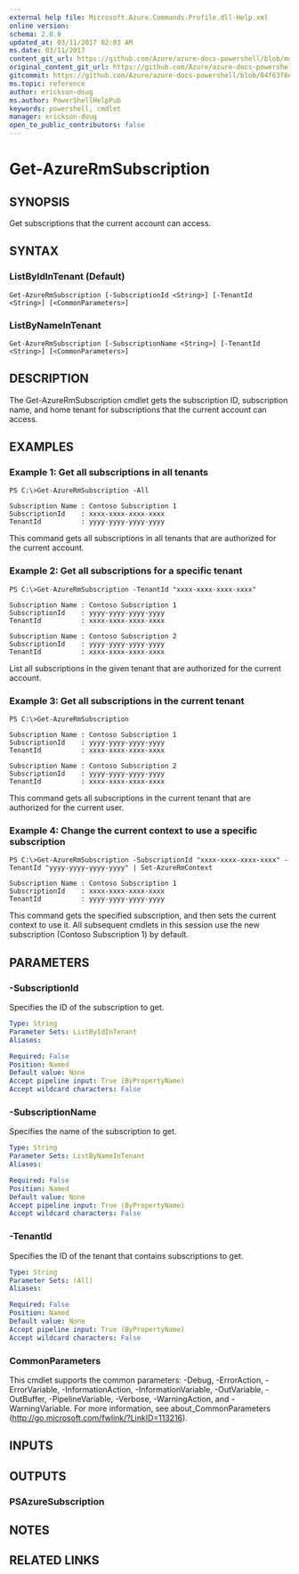 ```yaml
---
external help file: Microsoft.Azure.Commands.Profile.dll-Help.xml
online version:
schema: 2.0.0
updated_at: 03/11/2017 02:03 AM
ms.date: 03/11/2017
content_git_url: https://github.com/Azure/azure-docs-powershell/blob/master/azureps-cmdlets-docs/ResourceManager/AzureRM.Profile/v2.7.0/Get-AzureRmSubscription.md
original_content_git_url: https://github.com/Azure/azure-docs-powershell/blob/master/azureps-cmdlets-docs/ResourceManager/AzureRM.Profile/v2.7.0/Get-AzureRmSubscription.md
gitcommit: https://github.com/Azure/azure-docs-powershell/blob/04f63f6e685743ace2c57eb157574e34e8610b1c
ms.topic: reference
author: erickson-doug
ms.author: PowerShellHelpPub
keywords: powershell, cmdlet
manager: erickson-doug
open_to_public_contributors: false
---
```


# Get-AzureRmSubscription

## SYNOPSIS
Get subscriptions that the current account can access.

## SYNTAX

### ListByIdInTenant (Default)
```
Get-AzureRmSubscription [-SubscriptionId <String>] [-TenantId <String>] [<CommonParameters>]
```

### ListByNameInTenant
```
Get-AzureRmSubscription [-SubscriptionName <String>] [-TenantId <String>] [<CommonParameters>]
```

## DESCRIPTION
The Get-AzureRmSubscription cmdlet gets the subscription ID, subscription name, and home tenant for subscriptions that the current account can access.

## EXAMPLES

### Example 1: Get all subscriptions in all tenants
```
PS C:\>Get-AzureRmSubscription -All

Subscription Name : Contoso Subscription 1
SubscriptionId    : xxxx-xxxx-xxxx-xxxx
TenantId          : yyyy-yyyy-yyyy-yyyy
```

This command gets all subscriptions in all tenants that are authorized for the current account.

### Example 2: Get all subscriptions for a specific tenant
```
PS C:\>Get-AzureRmSubscription -TenantId "xxxx-xxxx-xxxx-xxxx"

Subscription Name : Contoso Subscription 1
SubscriptionId    : yyyy-yyyy-yyyy-yyyy
TenantId          : xxxx-xxxx-xxxx-xxxx

Subscription Name : Contoso Subscription 2
SubscriptionId    : yyyy-yyyy-yyyy-yyyy
TenantId          : xxxx-xxxx-xxxx-xxxx
```

List all subscriptions in the given tenant that are authorized for the current account.

### Example 3: Get all subscriptions in the current tenant
```
PS C:\>Get-AzureRmSubscription

Subscription Name : Contoso Subscription 1
SubscriptionId    : yyyy-yyyy-yyyy-yyyy
TenantId          : xxxx-xxxx-xxxx-xxxx

Subscription Name : Contoso Subscription 2
SubscriptionId    : yyyy-yyyy-yyyy-yyyy
TenantId          : xxxx-xxxx-xxxx-xxxx
```

This command gets all subscriptions in the current tenant that are authorized for the current user.

### Example 4: Change the current context to use a specific subscription
```
PS C:\>Get-AzureRmSubscription -SubscriptionId "xxxx-xxxx-xxxx-xxxx" -TenantId "yyyy-yyyy-yyyy-yyyy" | Set-AzureRmContext

Subscription Name : Contoso Subscription 1
SubscriptionId    : xxxx-xxxx-xxxx-xxxx
TenantId          : yyyy-yyyy-yyyy-yyyy
```

This command gets the specified subscription, and then sets the current context to use it.
All subsequent cmdlets in this session use the new subscription (Contoso Subscription 1) by default.

## PARAMETERS

### -SubscriptionId
Specifies the ID of the subscription to get.

```yaml
Type: String
Parameter Sets: ListByIdInTenant
Aliases: 

Required: False
Position: Named
Default value: None
Accept pipeline input: True (ByPropertyName)
Accept wildcard characters: False
```

### -SubscriptionName
Specifies the name of the subscription to get.

```yaml
Type: String
Parameter Sets: ListByNameInTenant
Aliases: 

Required: False
Position: Named
Default value: None
Accept pipeline input: True (ByPropertyName)
Accept wildcard characters: False
```

### -TenantId
Specifies the ID of the tenant that contains subscriptions to get.

```yaml
Type: String
Parameter Sets: (All)
Aliases: 

Required: False
Position: Named
Default value: None
Accept pipeline input: True (ByPropertyName)
Accept wildcard characters: False
```

### CommonParameters
This cmdlet supports the common parameters: -Debug, -ErrorAction, -ErrorVariable, -InformationAction, -InformationVariable, -OutVariable, -OutBuffer, -PipelineVariable, -Verbose, -WarningAction, and -WarningVariable. For more information, see about_CommonParameters (http://go.microsoft.com/fwlink/?LinkID=113216).

## INPUTS

## OUTPUTS

### PSAzureSubscription

## NOTES

## RELATED LINKS

